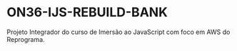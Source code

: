 # ON36-IJS-REBUILD-BANK
 Projeto Integrador do curso de Imersão ao JavaScript com foco em AWS do Reprograma.
